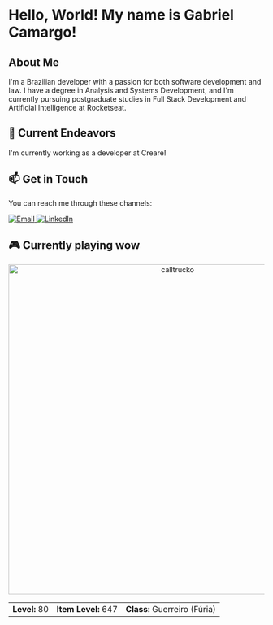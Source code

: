 # Hello, World! My name is Gabriel Camargo!

## About Me
I'm a Brazilian developer with a passion for both software development and law. 
I have a degree in Analysis and Systems Development, and I'm currently pursuing postgraduate studies in Full Stack Development and Artificial Intelligence at Rocketseat.

## 🚀 Current Endeavors
I'm currently working as a developer at Creare!


## 📫 Get in Touch
<p align="start">
  You can reach me through these channels:
  <div> 

  <a href="mailto:gabriel.camargoadv@gmail.com">
    <img src="https://img.shields.io/badge/-Gmail-%23333?style=for-the-badge&logo=gmail&logoColor=white" alt="Email">
  </a>
  <a href="https://www.linkedin.com/in/gabriel-camargo-adv/">
    <img src="https://img.shields.io/badge/-LinkedIn-%230077B5?style=for-the-badge&logo=linkedin&logoColor=white" alt="LinkedIn">
  </a> 
</div>
</p>

<!-- WOW-STATUS-START -->

## 🎮 Currently playing wow
  <div align="center">
  <img src="https://render.worldofwarcraft.com/us/character/azralon/2/201204738-main-raw.png" alt="calltrucko" width="650px" />
  <table >
    <tr>
      <td><strong>Level:</strong> 80</td>
      <td><strong>Item Level:</strong> 647</td>
      <td><strong>Class:</strong> Guerreiro (Fúria)</td>
    </tr>
  </table>
</div>

<!-- WOW-STATUS-END -->
